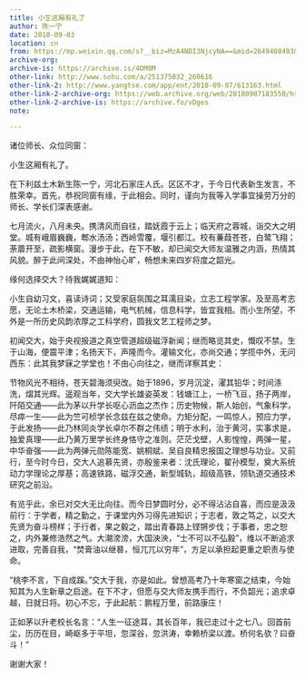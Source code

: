 ```yaml
---
title: 小生这厢有礼了
author: 陈一宁
date: 2018-09-03
location: cn
from: https://mp.weixin.qq.com/s?__biz=MzA4NDI3NjcyNA==&mid=2649408493&idx=1&sn=4cdf59dbefb2765674f5913ba1917455
archive-org: 
archive-is: https://archive.is/4OM0M
other-link: http://www.sohu.com/a/251375032_260616
other-link-2: http://www.yangtse.com/app/ent/2018-09-07/613163.html
other-link-2-archive-org: https://web.archive.org/web/20180907183550/http://www.yangtse.com/app/ent/2018-09-07/613163.html
other-link-2-archive-is: https://archive.fo/vDges
note: 

---
```

诸位师长、众位同窗：

小生这厢有礼了。

在下利兹土木新生陈一宁，河北石家庄人氏。区区不才，于今日代表新生发言，不胜荣幸。首先，恭祝同窗有缘，于此相会。同时，谨向为我等入学事宜操劳万分的师长、学长们深表感谢。

七月流火，八月未央。携清风而自往，踏妩霞于云上；临天府之蓉城，诣交大之明堂。城有峨眉巍巍，郫水汤汤；西岭雪覆，堰引都江。校有蒹葭苍苍，白鹭飞翔；荼蘼开至，疏影横窗。漫步于此，在下不敏，却已闻交大师友温雅之内涵，热情其风貌。醉于此间深处，不由神怡心旷，畅想未来四岁将度之韶光。

缘何选择交大？待我娓娓道知：

小生自幼习文，喜读诗词；又受家庭氛围之耳濡目染，立志工程学家。及至高考志愿，无论土木桥梁，交通运输，电气机械，信息科学，皆宜我相。而小生所望，不外是一所历史风韵浓厚之工科学府，圆我文艺工程师之梦。

初闻交大，始于央视报道之真空管道超级磁浮新闻；继而略览其史，慨叹不禁。生于山海，便震平津；名扬天下，声隆而今。灌输文化，亦尚交通；学揽中外，无问西东：此其我梦寐之学堂也！不由心向往之，继而详察其史：

节物风光不相待，苍天碧海须臾改。始于1896，岁月沉淀，濯其铅华；时间涤洗，熠其光辉。遥观当年，交大学长雄姿英发：钱塘江上，一桥飞亘，扬子两岸，阡陌交通——此为茅以升学长呕心沥血之杰作；历史物候，斯人始创，气象科学，尽瘁一生——此为竺可桢学长念兹在兹之使命。力矩分配，一鸣惊人，预应力学，于此发扬——此乃林同炎学长卓尔不群之伟绩；明于水利，治于黄河，实事求是，独爱真理——此乃黄万里学长终身恪守之准则。茫茫戈壁，人影惶惶，两弹一星，中华奋强——此为两弹元勋陈能宽、姚桐斌、吴自良精忠报国之理想与功业。又前行，至今时今日，交大人追慕先贤，亦殷鉴来者：沈氏理论，翟孙模型，奠大系统动力学理论之厚基；高速铁路，磁浮交通，新型城轨，超级高铁，领轨道交通技术研究之前沿。

有览乎此，余已对交大无比向往。而今日梦圆时分，必不得沾沾自喜，而应是汲汲前行：于学者，精之勤之，于课堂内外习得先进知识；于志者，敦之笃之，以交大先贤为奋斗榜样；于行者，果之毅之，踏出青春路上铿锵步伐；于事者，忠之恕之，内外兼修浩然之气。大潮滂滂，大国泱泱，“士不可以不弘毅”，维以不断追求进取，完善自我，“焚膏油以继晷，恒兀兀以穷年”，方足以承担起更重之职责与使命。

“桃李不言，下自成蹊。”交大于我，亦是如此。曾想高考乃十年寒窗之结束，今始知其为人生新章之启途。在下不才，但愿与交大师友携手而行，不负韶光；追求卓越，日就日将。初心不忘，于此起航：鹏程万里，前路康庄！

正如茅以升老校长名言：“人生一征途耳，其长百年，我已走过十之七八。回首前尘，历历在目，崎岖多于平坦，忽深谷，忽洪涛，幸赖桥梁以渡。桥何名欤？曰奋斗！”

谢谢大家！
